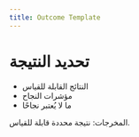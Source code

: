 ```yaml
---
title: Outcome Template
---
```


# تحديد النتيجة

- النتائج القابلة للقياس
- مؤشرات النجاح
- ما لا يُعتبر نجاحًا

المخرجات: نتيجة محددة قابلة للقياس.
